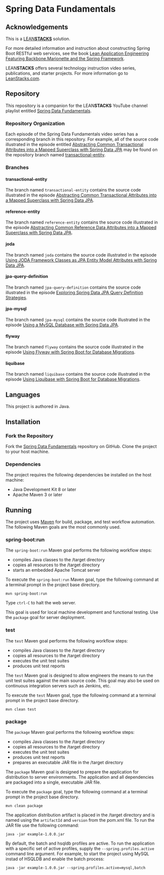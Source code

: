 # Spring Data Fundamentals

## Acknowledgements

This is a [LEAN**STACKS**](http://www.leanstacks.com) solution.

For more detailed information and instruction about constructing Spring Boot RESTful web services, see the book [Lean Application Engineering Featuring Backbone.Marionette and the Spring Framework](https://leanpub.com/leanstacks-marionette-spring).

LEAN**STACKS** offers several technology instruction video series, publications, and starter projects.  For more information go to [LeanStacks.com](http://www.leanstacks.com/).

## Repository

This repository is a companion for the LEAN**STACKS** YouTube channel playlist entitled [Spring Data Fundamentals](https://www.youtube.com/playlist?list=PLGDwUiT1wr693flGbjtm0WoB_722X6lNc).

### Repository Organization

Each episode of the Spring Data Fundamentals video series has a corresponding branch in this repository.  For example, all of the source code illustrated in the episode entitled [Abstracting Common Transactional Attributes into a Mapped Superclass with Spring Data JPA](https://youtu.be/_s6THdyyfN8?list=PLGDwUiT1wr693flGbjtm0WoB_722X6lNc) may be found on the repository branch named [transactional-entity](https://github.com/mwarman/spring-data-fundamentals/tree/transactional-entity).

### Branches

#### transactional-entity

The branch named `transactional-entity` contains the source code illustrated in the episode [Abstracting Common Transactional Attributes into a Mapped Superclass with Spring Data JPA](https://youtu.be/_s6THdyyfN8?list=PLGDwUiT1wr693flGbjtm0WoB_722X6lNc).

#### reference-entity

The branch named `reference-entity` contains the source code illustrated in the episode [Abstracting Common Reference Data Attributes into a Mapped Superclass with Spring Data JPA](https://youtu.be/xfgwrJmF8nY?list=PLGDwUiT1wr693flGbjtm0WoB_722X6lNc).

#### joda

The branch named `joda` contains the source code illustrated in the episode [Using JODA Framework Classes as JPA Entity Model Attributes with Spring Data JPA](https://youtu.be/OcKtf_-K5cc?list=PLGDwUiT1wr693flGbjtm0WoB_722X6lNc).

#### jpa-query-definition

The branch named `jpa-query-definition` contains the source code illustrated in the episode [Exploring Spring Data JPA Query Definition Strategies](https://youtu.be/S5vZP_03ENY?list=PLGDwUiT1wr693flGbjtm0WoB_722X6lNc).

#### jpa-mysql

The branch named `jpa-mysql` contains the source code illustrated in the episode [Using a MySQL Database with Spring Data JPA](https://youtu.be/wjpeKiTiuRE?list=PLGDwUiT1wr693flGbjtm0WoB_722X6lNc).

#### flyway

The branch named `flyway` contains the source code illustrated in the episode [Using Flyway with Spring Boot for Database Migrations](https://youtu.be/5JUJHHc4KZc?list=PLGDwUiT1wr693flGbjtm0WoB_722X6lNc).

#### liquibase

The branch named `liquibase` contains the source code illustrated in the episode [Using Liquibase with Spring Boot for Database Migrations](https://youtu.be/7VeODrRkHXg?list=PLGDwUiT1wr693flGbjtm0WoB_722X6lNc).


## Languages

This project is authored in Java.

## Installation

### Fork the Repository

Fork the [Spring Data Fundamentals](https://github.com/mwarman/spring-data-fundamentals) repository on GitHub.  Clone the project to your host machine.

### Dependencies

The project requires the following dependencies be installed on the host machine:

* Java Development Kit 8 or later
* Apache Maven 3 or later

## Running

The project uses [Maven](http://maven.apache.org/) for build, package, and test workflow automation.  The following Maven goals are the most commonly used.

### spring-boot:run

The `spring-boot:run` Maven goal performs the following workflow steps:

* compiles Java classes to the /target directory
* copies all resources to the /target directory
* starts an embedded Apache Tomcat server

To execute the `spring-boot:run` Maven goal, type the following command at a terminal prompt in the project base directory.

```
mvn spring-boot:run
```

Type `ctrl-C` to halt the web server.

This goal is used for local machine development and functional testing.  Use the `package` goal for server deployment.

### test

The `test` Maven goal performs the following workflow steps:

* compiles Java classes to the /target directory
* copies all resources to the /target directory
* executes the unit test suites
* produces unit test reports

The `test` Maven goal is designed to allow engineers the means to run the unit test suites against the main source code.  This goal may also be used on continuous integration servers such as Jenkins, etc.

To execute the `test` Maven goal, type the following command at a terminal prompt in the project base directory.

```
mvn clean test
```

### package

The `package` Maven goal performs the following workflow steps:

* compiles Java classes to the /target directory
* copies all resources to the /target directory
* executes the unit test suites
* produces unit test reports
* prepares an executable JAR file in the /target directory

The `package` Maven goal is designed to prepare the application for distribution to server environments.  The application and all dependencies are packaged into a single, executable JAR file.

To execute the `package` goal, type the following command at a terminal prompt in the project base directory.

```
mvn clean package
```

The application distribution artifact is placed in the /target directory and is named using the `artifactId` and `version` from the pom.xml file.  To run the JAR file use the following command:

```
java -jar example-1.0.0.jar
```

By default, the batch and hsqldb profiles are active.  To run the application with a specific set of active profiles, supply the `--spring.profiles.active` command line argument.  For example, to start the project using MySQL instad of HSQLDB and enable the batch process:

```
java -jar example-1.0.0.jar --spring.profiles.active=mysql,batch
```
